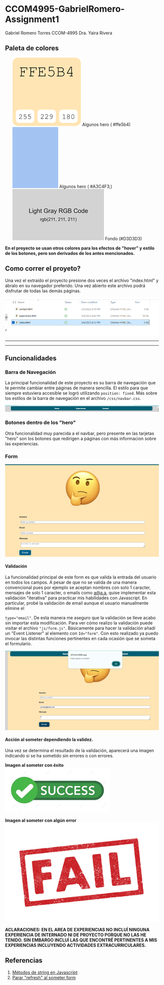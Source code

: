 # CCOM4995-GabrielRomero-Assignment1

Gabriel Romero Torres
CCOM-4995
Dra. Yaira Rivera

<h2>Paleta de colores</h2>


<ul>
    <img src="./static/color-crema.png"> Algunos hero ( #ffe5b4)</li>
    <img src="./static/color-azul.png"> Algunos hero ( #A3C4F3;)</li>
    <img src="./static/color-lightgray.png"> Fondo (#D3D3D3)</li>
</ul>

<strong>En el proyecto se usan otros colores para los efectos de "hover" y estilo de los botones, pero son derivados de los antes mencionados.</strong>


<h2>Como correr el proyeto?</h2>

<p>
    Una vez el extraído el proyecto presione dos veces el archivo "index.html" y ábralo en su navegador preferido. Una vez abierto este archivo podrá disfrutar de todas las demás páginas.
</p>

<img src="./static/run.png">


<hr>
<hr>

<h2>Funcionalidades</h2>

<h3>Barra de Navegación</h3>

<p>
    La principal funcionalidad de este proyecto es su barra de navegación que te permite cambiar entre páginas de manera sencilla. El estilo para que siempre estuviera accesible se logró utilizando <code>position: fixed</code>. Más sobre los estilos de la barra de navegación en el archivo <code>/css/navbar.css</code>. 
</p>


<img src="./static/navbar.png">


<h3>Botones dentro de los "hero"</h3>

Otra funcionalidad muy parecida a el navbar, pero presente en las tarjetas "hero" son los botones que redirigen a páginas con más informacion sobre las experiencias.


<h3>Form</h3>

<img src="./static/form.png">

<h4>Validación</h4>

La funcionalidad principal de este form es que valida la entrada del usuario en todos los campos. A pesar de que no se valida de una manera convencional pues por ejemplo se aceptan nombres con solo 1 caracter, mensajes de solo 1 caracter, o emails como a@a.a, quise implementar esta validación "iterativa" para practicar mis habilidades con Javascript. En particular, probé la validación de email aunque el usuario manualmente elimine el  

    

<code>type="email"</code>. De esta manera me aseguro que la validación se lleve acabo sin importar esta modificación. Para ver cómo realizo la validación puede visitar el archivo <code>"js/form.js"</code>. Básicamente para hacer la validación añadí un "Event Listener" al elemento con <code>Id="form"</code>. Con esto realizado ya puedo invocar las distintas funciones pertinentes en cada ocasión que se someta el formulario.






<img src="./static/validation.png">

<h4>Acción al someter dependiendo la validez.</h4>


Una vez se determina el resultado de la validación, aparecerá una imagen indicando si se ha sometido sin errores o con errores.


<strong>Imagen al someter con éxito</strong>
<img src="./static/success.jpeg">


<strong>Imagen al someter con algún error</strong>
<img src="./static/fail.jpg">






<strong> 
    ACLARACIONES: EN EL AREA DE EXPERIENCIAS NO INCLUÍ NINGUNA EXPERIENCIA DE INTERNADO NI DE PROYECTO PORQUE NO LAS HE TENIDO. SIN EMBARGO INCLUÍ LAS QUE ENCONTRÉ PERTINENTES A MIS EXPERIENCIAS INCLUYENDO ACTIVIDADES EXTRACURRICULARES.
</strong>








<h2>Referencias</h2>


<ol>
    <li>    <a href="https://www.w3schools.com/jsref/jsref_obj_string.asp"> Métodos de string en Javascript</a>     </li>
    <li>    <a href="https://www.reddit.com/r/webdev/comments/182tyzu/how_to_prevent_page_refresh_when_auto_submitting/?rdt=57377"> Parar "refresh" al someter form</a>     </li>

</ol>
